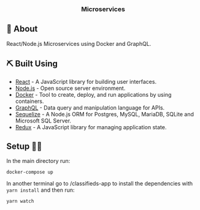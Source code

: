 <h3 align="center">Microservices</h3>

## 🧐 About <a name = "about"></a>
React/Node.js Microservices using Docker and GraphQL.

## ⛏️ Built Using <a name = "built_using"></a>

- [React](https://reactjs.org/) - A JavaScript library for building user interfaces.
- [Node.js](https://nodejs.org/) - Open source server environment.
- [Docker](https://www.docker.com/) - Tool to create, deploy, and run applications by using containers.
- [GraphQL](https://graphql.org/) -  Data query and manipulation language for APIs.
- [Sequelize](https://sequelize.org/) - A Node.js ORM for Postgres, MySQL, MariaDB, SQLite and Microsoft SQL Server.
- [Redux](https://redux.js.org/) - A JavaScript library for managing application state.

## Setup 🐱‍🏍
In the main directory run:
```
docker-compose up
```
In another terminal go to /classifieds-app to install the dependencies with ```yarn install``` and then run:
```
yarn watch
```